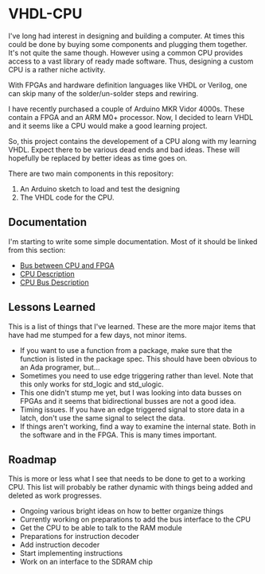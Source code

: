 
# VHDL-CPU
I've long had interest in designing and building a computer.
At times this could be done by buying some components and plugging
them together.  It's not quite the same though.  However using a
common CPU provides access to a vast library of ready made software.
Thus, designing a custom CPU is a rather niche activity.

With FPGAs and hardware definition languages like VHDL or Verilog,
one can skip many of the solder/un-solder steps and rewiring.

I have recently purchased a couple of Arduino MKR Vidor 4000s.  These
contain a FPGA and an ARM M0+ processor.  Now, I decided to learn VHDL
and it seems like a CPU would make a good learning project.

So, this project contains the developement of a CPU along with my
learning VHDL.  Expect there to be various dead ends and bad ideas.
These will hopefully be replaced by better ideas as time goes on.

There are two main components in this repository:
1. An Arduino sketch to load and test the designing
2. The VHDL code for the CPU.

## Documentation
I'm starting to write some simple documentation.  Most of it should be linked from this
section:
* [Bus between CPU and FPGA](doc/Bus.md)
* [CPU Description](doc/CPU32.md)
* [CPU Bus Description](doc/CPU-Bus.md)

## Lessons Learned
This is a list of things that I've learned.  These are the more major items that have had
me stumped for a few days, not minor items.
* If you want to use a function from a package, make sure that the function is listed in
the package spec.  This should have been obvious to an Ada programer, but...
* Sometimes you need to use edge triggering rather than level.  Note that this only works
for std_logic and std_ulogic.
* This one didn't stump me yet, but I was looking into data busses on FPGAs and it seems
that bidirectional busses are not a good idea.
* Timing issues.  If you have an edge triggered signal to store data in a latch, don't use
the same signal to select the data.
* If things aren't working, find a way to examine the internal state.  Both in the software
and in the FPGA.  This is many times important.

## Roadmap
This is more or less what I see that needs to be done to get to a working CPU.  This list will
probably be rather dynamic with things being added and deleted as work progresses.
* Ongoing various bright ideas on how to better organize things
* Currently working on preparations to add the bus interface to the CPU
* Get the CPU to be able to talk to the RAM module
* Preparations for instruction decoder
* Add instruction decoder
* Start implementing instructions
* Work on an interface to the SDRAM chip